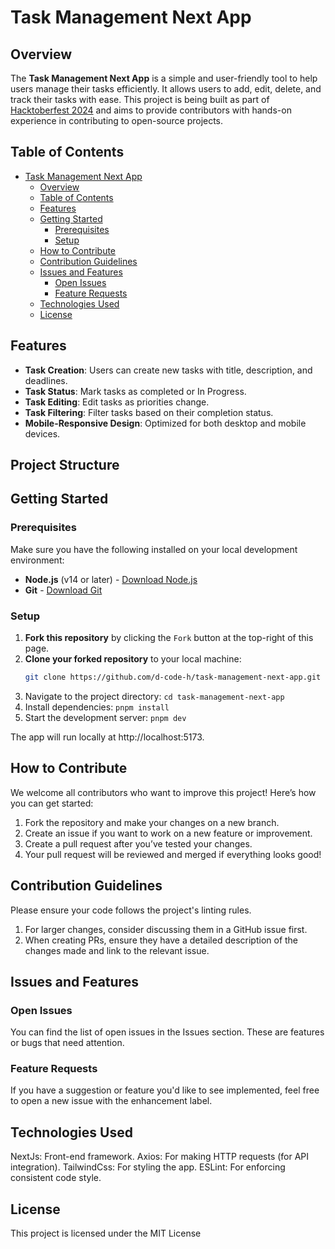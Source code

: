 # Task Management Next App

## Overview

The **Task Management Next App** is a simple and user-friendly tool to help users manage their tasks efficiently. It allows users to add, edit, delete, and track their tasks with ease. This project is being built as part of [Hacktoberfest 2024](https://hacktoberfest.com/) and aims to provide contributors with hands-on experience in contributing to open-source projects.

## Table of Contents

- [Task Management Next App](#task-management-next-app)
  - [Overview](#overview)
  - [Table of Contents](#table-of-contents)
  - [Features](#features)
  <!-- - [Project Structure](#project-structure) -->
  - [Getting Started](#getting-started)
    - [Prerequisites](#prerequisites)
    - [Setup](#setup)
  - [How to Contribute](#how-to-contribute)
  - [Contribution Guidelines](#contribution-guidelines)
  - [Issues and Features](#issues-and-features)
    - [Open Issues](#open-issues)
    - [Feature Requests](#feature-requests)
  - [Technologies Used](#technologies-used)
  - [License](#license)

## Features

- **Task Creation**: Users can create new tasks with title, description, and deadlines.
- **Task Status**: Mark tasks as completed or In Progress.
- **Task Editing**: Edit tasks as priorities change.
- **Task Filtering**: Filter tasks based on their completion status.
- **Mobile-Responsive Design**: Optimized for both desktop and mobile devices.

## Project Structure

<!-- ```.
task-manager/
│
├── app/                    // New folder for routing in Next.js 14+
│   ├── layout.tsx           // Layout wrapper for your app
│   ├── page.tsx             // Main page for task management
│   ├── api/
│   │   └── tasks/
│   │       ├── route.ts    // API route for tasks (GET, POST, etc.)
│   ├── tasks/              // Dynamic routes for individual tasks
│       ├── page.tsx         // Page to view a specific task
│       └── edit.tsx         // Page to edit a specific task
│
├── components/
│   ├── TaskForm.tsx         // Component for adding a new task
│   ├── TaskCard.tsx         // Card component to display individual tasks
│   └── TaskList.tsx         // Component to display lists of tasks by status
│
├── globals.css              // // Global styles
│
├── utils/                  // Utility functions (e.g., API helpers)
│   └── api.ts              // API client for tasks
│
├── fonts/                  // Folder for public fonts
├── favicon.ico             // Favicon for page title
│
├── next.config.mjs          // Next.js configuration
├── package.json            // Dependencies and scripts
├── README.md               // Readme file for the project
└── .eslintrc.json            // ESLint configuration

``` -->

## Getting Started

### Prerequisites

Make sure you have the following installed on your local development environment:

- **Node.js** (v14 or later) - [Download Node.js](https://nodejs.org/)
- **Git** - [Download Git](https://git-scm.com/)

### Setup

1. **Fork this repository** by clicking the `Fork` button at the top-right of this page.
2. **Clone your forked repository** to your local machine:
   ```bash
   git clone https://github.com/d-code-h/task-management-next-app.git
   ```
3. Navigate to the project directory:
   `cd task-management-next-app`
4. Install dependencies:
   `pnpm install`
5. Start the development server:
   `pnpm dev`

The app will run locally at http://localhost:5173.

## How to Contribute

We welcome all contributors who want to improve this project! Here’s how you can get started:

1. Fork the repository and make your changes on a new branch.
2. Create an issue if you want to work on a new feature or improvement.
3. Create a pull request after you’ve tested your changes.
4. Your pull request will be reviewed and merged if everything looks good!

## Contribution Guidelines

Please ensure your code follows the project's linting rules.

1. For larger changes, consider discussing them in a GitHub issue first.
2. When creating PRs, ensure they have a detailed description of the changes made and link to the relevant issue.

## Issues and Features

### Open Issues

You can find the list of open issues in the Issues section. These are features or bugs that need attention.

### Feature Requests

If you have a suggestion or feature you'd like to see implemented, feel free to open a new issue with the enhancement label.

## Technologies Used

NextJs: Front-end framework.
Axios: For making HTTP requests (for API integration).
TailwindCss: For styling the app.
ESLint: For enforcing consistent code style.

## License

This project is licensed under the MIT License
